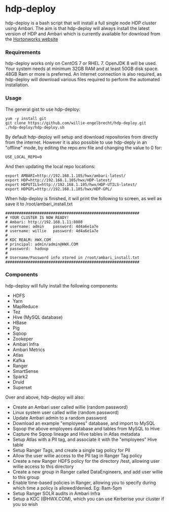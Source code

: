 # hdp-deploy
hdp-deploy is a bash script that will install a full single node HDP cluster using Ambari. The aim is that hdp-deploy will always install the latest version of HDP and Ambari which is currently available for download from the [Hortonworks website](https://hortonworks.com/downloads/)

### Requirements
hdp-deploy works only on CentOS 7 or RHEL 7. OpenJDK 8 will be used. 
Your system needs at minimum 32GB RAM and at least 50GB disk space. 48GB Ram or more is preferred. 
An Internet connection is also required, as hdp-deploy will download various files required to perform the automated installation.

### Usage
The general gist to use hdp-deploy:
```
yum -y install git
git clone https://github.com/willie-engelbrecht/hdp-deploy.git
./hdp-deploy/hdp-deploy.sh
```

By default hdp-deploy will setup and download repositories from directly from the internet. However it is also possible to use hdp-deply in an "offline" mode, by editing the repo.env file and changing the value to 0 for:
```
USE_LOCAL_REPO=0
```

And then updating the local repo locations:
```
export AMBARI=http://192.168.1.105/hwx/ambari-latest/
export HDP=http://192.168.1.105/hwx/HDP-latest/
export HDPUTILS=http://192.168.1.105/hwx/HDP-UTILS-latest/
export HDPGPL=http://192.168.1.105/hwx/HDP-GPL/
```

When hdp-deploy is finished, it will print the following to screen, as well as save it to /root/ambari_install.txt
```
###########################################################
# YOUR CLUSTER IS NOW READY!
# Ambari: http://192.168.1.11:8080
# username: admin    password: 4d4a6e1a7e
# username: willie   password: 4d4a6e1a7e
#
# KDC REALM: HWX.COM
# principal: admin/admin@HWX.COM
# password:  hadoop
#
# Username/Password info stored in /root/ambari_install.txt
###########################################################
```

### Components
hdp-deploy will fully install the following components:
  * HDFS
  * Yarn
  * MapReduce
  * Tez
  * Hive (MySQL database)
  * HBase
  * Pig
  * Sqoop
  * Zookeper
  * Ambari Infra
  * Ambari Metrics
  * Atlas
  * Kafka
  * Ranger
  * SmartSense
  * Spark2
  * Druid
  * Superset
  
Over and above, hdp-deploy will also:
  * Create an Ambari user called willie (random password)
  * Linux system user called willie (random password)
  * Update Ambari admin to a random password
  * Download an example "employees" database, and import to MySQL
  * Sqoop the above employees database and tables from MySQL to Hive
  * Capture the Sqoop lineage and Hive tables in Atlas metadata
  * Setup Atlas with a PII tag, and associate it with the "employees" Hive table
  * Setup Ranger Tags, and create a single tag policy for PII 
  * Allow the user willie access to the PII tag in Ranger Tag policy
  * Create a new Ranger HDFS policy for the directory /test, allowing user willie access to this directory
  * Create a new group in Ranger called DataEngineers, and add user willie to this group
  * Enable time-based policies in Ranger, allowing you to specify during which time a policy is allowed/denied. Eg: 8am-5pm
  * Setup Ranger SOLR audits in Ambari Infra 
  * Setup a KDC (@HWX.COM), which you can use Kerberise your cluster if you so wish  
